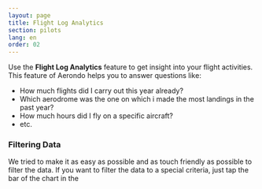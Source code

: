 ```yaml
---
layout: page
title: Flight Log Analytics
section: pilots
lang: en
order: 02
---
```


Use the **Flight Log Analytics** feature to get insight into your flight activities. This feature of Aerondo helps you to answer questions like:
* How much flights did I carry out this year already?
* Which aerodrome was the one on which i made the most landings in the past year?
* How much hours did I fly on a specific aircraft?
* etc.


### Filtering Data
We tried to make it as easy as possible and as touch friendly as possible to filter the data. If you want to filter the data to a special criteria, just tap the bar of the chart in the 